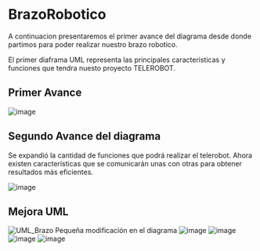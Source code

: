 # BrazoRobotico
A continuacion presentaremos el primer avance del diagrama desde donde partimos para poder realizar nuestro brazo robotico.

El primer diaframa UML representa las principales caracteristicas y funciones que tendra nuesto proyecto TELEROBOT. 

## Primer Avance 

![image](https://github.com/Santiagote/BrazoRobotico/assets/166523171/52676f3b-327e-49e3-92e2-d40b96a87cf0)


## Segundo Avance del diagrama
Se expandió la cantidad de funciones que podrá realizar el telerobot. Ahora existen características que se 
comunicarán unas con otras para obtener resultados más eficientes.

![image](https://github.com/Santiagote/BrazoRobotico/assets/166523171/d49ee381-4966-4491-823d-7e8a3d5247a3)

## Mejora UML
![UML_Brazo](https://github.com/Santiagote/BrazoRobotico/assets/166561281/799247a4-ab61-4cc4-95e0-13e259db22df)
Pequeña modificación en el diagrama
![image](https://github.com/Santiagote/BrazoRobotico/assets/166523273/6d629e0c-dd8b-4a2a-ba90-d41b91998be3)
![image](https://github.com/Santiagote/BrazoRobotico/assets/166523273/655a109b-e04d-4fd1-b67f-470242569443)
![image](https://github.com/Santiagote/BrazoRobotico/assets/166523273/4c8463fa-8d60-4005-a807-8610a41b2f90)
![image](https://github.com/Santiagote/BrazoRobotico/assets/166523273/f0bb6c18-2b6b-4e00-bb1a-822a66787dac)
